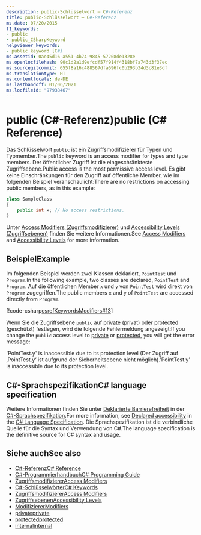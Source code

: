 ```yaml
---
description: public-Schlüsselwort – C#-Referenz
title: public-Schlüsselwort – C#-Referenz
ms.date: 07/20/2015
f1_keywords:
- public
- public_CSharpKeyword
helpviewer_keywords:
- public keyword [C#]
ms.assetid: 0ae45d16-a551-4b74-9845-57208de1328e
ms.openlocfilehash: 90c1d2a1d9efcdf57f914f4318bf7a743d3f37ec
ms.sourcegitcommit: 655f8a16c488567dfa696fc0b293b34d3c81e3df
ms.translationtype: HT
ms.contentlocale: de-DE
ms.lasthandoff: 01/06/2021
ms.locfileid: "97938467"
---
```

# <a name="public-c-reference"></a><span data-ttu-id="0fec6-103">public (C#-Referenz)</span><span class="sxs-lookup"><span data-stu-id="0fec6-103">public (C# Reference)</span></span>

<span data-ttu-id="0fec6-104">Das Schlüsselwort `public` ist ein Zugriffsmodifizierer für Typen und Typmember.</span><span class="sxs-lookup"><span data-stu-id="0fec6-104">The `public` keyword is an access modifier for types and type members.</span></span> <span data-ttu-id="0fec6-105">Der öffentlicher Zugriff ist die eingeschränkteste Zugriffsebene.</span><span class="sxs-lookup"><span data-stu-id="0fec6-105">Public access is the most permissive access level.</span></span> <span data-ttu-id="0fec6-106">Es gibt keine Einschränkungen für den Zugriff auf öffentliche Member, wie im folgenden Beispiel veranschaulicht:</span><span class="sxs-lookup"><span data-stu-id="0fec6-106">There are no restrictions on accessing public members, as in this example:</span></span>

```csharp
class SampleClass
{
    public int x; // No access restrictions.
}
```

<span data-ttu-id="0fec6-107">Unter [Access Modifiers (Zugriffsmodifizierer)](../../programming-guide/classes-and-structs/access-modifiers.md) und [Accessibility Levels (Zugriffsebenen)](accessibility-levels.md) finden Sie weitere Informationen.</span><span class="sxs-lookup"><span data-stu-id="0fec6-107">See [Access Modifiers](../../programming-guide/classes-and-structs/access-modifiers.md) and [Accessibility Levels](accessibility-levels.md) for more information.</span></span>

## <a name="example"></a><span data-ttu-id="0fec6-108">Beispiel</span><span class="sxs-lookup"><span data-stu-id="0fec6-108">Example</span></span>

<span data-ttu-id="0fec6-109">Im folgenden Beispiel werden zwei Klassen deklariert, `PointTest` und `Program`.</span><span class="sxs-lookup"><span data-stu-id="0fec6-109">In the following example, two classes are declared, `PointTest` and `Program`.</span></span> <span data-ttu-id="0fec6-110">Auf die öffentlichen Member `x` und `y` von `PointTest` wird direkt von `Program` zugegriffen.</span><span class="sxs-lookup"><span data-stu-id="0fec6-110">The public members `x` and `y` of `PointTest` are accessed directly from `Program`.</span></span>

[!code-csharp[csrefKeywordsModifiers#13](~/samples/snippets/csharp/VS_Snippets_VBCSharp/csrefKeywordsModifiers/CS/csrefKeywordsModifiers.cs#13)]

<span data-ttu-id="0fec6-111">Wenn Sie die Zugriffsebene `public` auf [private](private.md) (privat) oder [protected](protected.md) (geschützt) festlegen, wird die folgende Fehlermeldung angezeigt:</span><span class="sxs-lookup"><span data-stu-id="0fec6-111">If you change the `public` access level to [private](private.md) or [protected](protected.md), you will get the error message:</span></span>

<span data-ttu-id="0fec6-112">'PointTest.y' is inaccessible due to its protection level (Der Zugriff auf ‚PointTest.y‘ ist aufgrund der Sicherheitsebene nicht möglich).</span><span class="sxs-lookup"><span data-stu-id="0fec6-112">'PointTest.y' is inaccessible due to its protection level.</span></span>

## <a name="c-language-specification"></a><span data-ttu-id="0fec6-113">C#-Sprachspezifikation</span><span class="sxs-lookup"><span data-stu-id="0fec6-113">C# language specification</span></span>  

<span data-ttu-id="0fec6-114">Weitere Informationen finden Sie unter [Deklarierte Barrierefreiheit](~/_csharplang/spec/basic-concepts.md#declared-accessibility) in der [C#-Sprachspezifikation](/dotnet/csharp/language-reference/language-specification/introduction).</span><span class="sxs-lookup"><span data-stu-id="0fec6-114">For more information, see [Declared accessibility](~/_csharplang/spec/basic-concepts.md#declared-accessibility) in the [C# Language Specification](/dotnet/csharp/language-reference/language-specification/introduction).</span></span> <span data-ttu-id="0fec6-115">Die Sprachspezifikation ist die verbindliche Quelle für die Syntax und Verwendung von C#.</span><span class="sxs-lookup"><span data-stu-id="0fec6-115">The language specification is the definitive source for C# syntax and usage.</span></span>

## <a name="see-also"></a><span data-ttu-id="0fec6-116">Siehe auch</span><span class="sxs-lookup"><span data-stu-id="0fec6-116">See also</span></span>

- [<span data-ttu-id="0fec6-117">C#-Referenz</span><span class="sxs-lookup"><span data-stu-id="0fec6-117">C# Reference</span></span>](../index.md)
- [<span data-ttu-id="0fec6-118">C#-Programmierhandbuch</span><span class="sxs-lookup"><span data-stu-id="0fec6-118">C# Programming Guide</span></span>](../../programming-guide/index.md)
- [<span data-ttu-id="0fec6-119">Zugriffsmodifizierer</span><span class="sxs-lookup"><span data-stu-id="0fec6-119">Access Modifiers</span></span>](../../programming-guide/classes-and-structs/access-modifiers.md)
- [<span data-ttu-id="0fec6-120">C#-Schlüsselwörter</span><span class="sxs-lookup"><span data-stu-id="0fec6-120">C# Keywords</span></span>](index.md)
- [<span data-ttu-id="0fec6-121">Zugriffsmodifizierer</span><span class="sxs-lookup"><span data-stu-id="0fec6-121">Access Modifiers</span></span>](access-modifiers.md)
- [<span data-ttu-id="0fec6-122">Zugriffsebenen</span><span class="sxs-lookup"><span data-stu-id="0fec6-122">Accessibility Levels</span></span>](accessibility-levels.md)
- [<span data-ttu-id="0fec6-123">Modifizierer</span><span class="sxs-lookup"><span data-stu-id="0fec6-123">Modifiers</span></span>](index.md)
- [<span data-ttu-id="0fec6-124">private</span><span class="sxs-lookup"><span data-stu-id="0fec6-124">private</span></span>](private.md)
- [<span data-ttu-id="0fec6-125">protected</span><span class="sxs-lookup"><span data-stu-id="0fec6-125">protected</span></span>](protected.md)
- [<span data-ttu-id="0fec6-126">internal</span><span class="sxs-lookup"><span data-stu-id="0fec6-126">internal</span></span>](internal.md)
